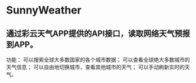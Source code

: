 # SunnyWeather
## 通过彩云天气APP提供的API接口，读取网络天气预报到APP。
功能：
可以搜索全球大多数国家的各个城市数据；
可以查看全球绝大多数城市的天气信息；
可以自由地切换城市，查看其他城市的天气；
可以手动刷新实时的天气。

